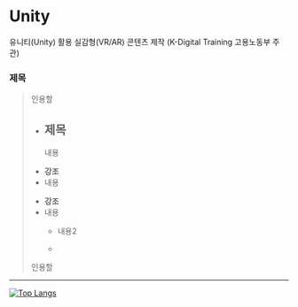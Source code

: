 # Unity
유니티(Unity) 활용 실감형(VR/AR) 콘텐츠 제작 (K-Digital Training 고용노동부 주관)

### 제목
>  인용할 
>
>    - 제목
>       - 
>       내용
>       
> * __강조__
> * 내용
> - __강조__
> - 내용
>   - 내용2
> 
>       
>    - 
> 
> 인용할 
> 


*** 

[![Top Langs](https://github-readme-stats.vercel.app/api/top-langs/?username=ugee0810)](https://github.com/anuraghazra/github-readme-stats)
